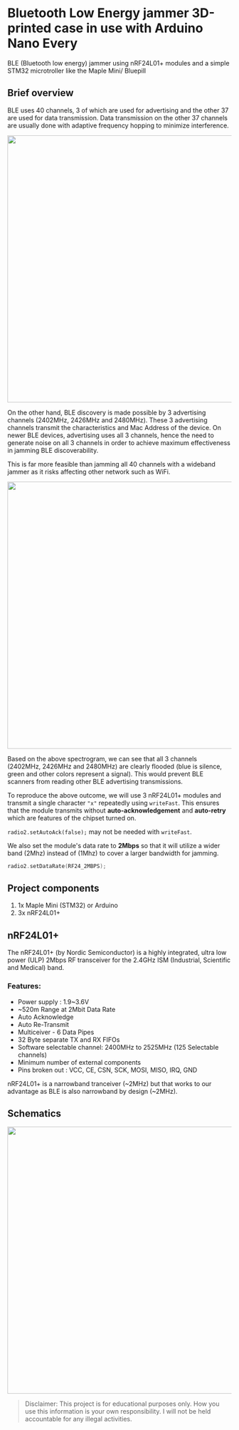 # Bluetooth Low Energy jammer 3D-printed case in use with Arduino Nano Every
BLE (Bluetooth low energy) jammer using nRF24L01+ modules and a simple STM32 microtroller like the Maple Mini/ Bluepill

## Brief overview
BLE uses 40 channels, 3 of which are used for advertising and the other 37 are used for data transmission.
Data transmission on the other 37 channels are usually done with adaptive frequency hopping to minimize interference.

<img src="https://www.rfwireless-world.com/images/BLE-frequency-channels.jpg" width="600">

On the other hand, BLE discovery is made possible by 3 advertising channels (2402MHz, 2426MHz and 2480MHz).
These 3 advertising channels transmit the characteristics and Mac Address of the device.
On newer BLE devices, advertising uses all 3 channels, hence the need to generate noise on all
3 channels in order to achieve maximum effectiveness in jamming BLE discoverability.

This is far more feasible than jamming all 40 channels with a wideband jammer as it risks affecting other network such as WiFi.

<img src="https://user-images.githubusercontent.com/7874219/85138533-8295e200-b275-11ea-97c1-f21c1f8e7b08.png" width="600">

Based on the above spectrogram, we can see that all 3 channels (2402MHz, 2426MHz and 2480MHz) are
clearly flooded (blue is silence, green and other colors represent a signal). This would prevent BLE
scanners from reading other BLE advertising transmissions.

To reproduce the above outcome, we will use 3 nRF24L01+ modules and transmit a single character `"x"` repeatedly
using `writeFast`. This ensures that the module transmits without **auto-acknowledgement** and **auto-retry** which are features of the chipset turned on.

`radio2.setAutoAck(false);` may not be needed with `writeFast`.

We also set the module's data rate to **2Mbps** so that it will utilize a wider band (2Mhz) instead of (1Mhz) to cover a larger bandwidth for jamming.

```C++
radio2.setDataRate(RF24_2MBPS);
```

## Project components
1. 1x Maple Mini (STM32) or Arduino
2. 3x nRF24L01+

## nRF24L01+
The nRF24L01+ (by Nordic Semiconductor) is a highly integrated, 
ultra low power (ULP) 2Mbps RF transceiver for the 2.4GHz ISM (Industrial, 
Scientific and Medical) band. 

### Features:
* Power supply : 1.9~3.6V
* ~520m Range at 2Mbit Data Rate
* Auto Acknowledge
* Auto Re-Transmit
* Multiceiver - 6 Data Pipes
* 32 Byte separate TX and RX FIFOs
* Software selectable channel: 2400MHz to 2525MHz (125 Selectable channels)
* Minimum number of external components
* Pins broken out : VCC, CE, CSN, SCK, MOSI, MISO, IRQ, GND

nRF24L01+ is a narrowband tranceiver (~2MHz) but that works to our advantage as BLE is also narrowband by design (~2MHz).

## Schematics

<img src="https://user-images.githubusercontent.com/7874219/96822323-5cb75e80-145c-11eb-900e-d730055d1591.png" width="600">


> Disclaimer: This project is for educational purposes only. How you use this information is your own responsibility. I will not be held accountable for any illegal activities.
